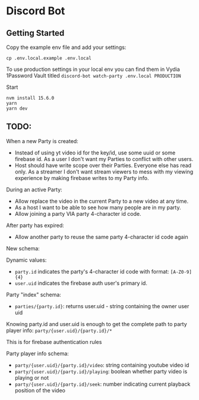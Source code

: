 # Discord Bot

## Getting Started

Copy the example env file and add your settings:

```
cp .env.local.example .env.local
```

To use production settings in your local env you can find them in Vydia 1Password Vault titled `discord-bot watch-party .env.local PRODUCTION`

Start

```
nvm install 15.6.0
yarn
yarn dev
```

## TODO:

When a new Party is created:
 - Instead of using yt video id for the key/id, use some uuid or some firebase id. As a user I don't want my Parties to conflict with other users.
 - Host should have write scope over their Parties. Everyone else has read only. As a streamer I don't want stream viewers to mess with my viewing experience by making firebase writes to my Party info.

During an active Party:
 - Allow replace the video in the current Party to a new video at any time.
 - As a host I want to be able to see how many people are in my party.
 - Allow joining a party VIA party 4-character id code.

After party has expired:
 - Allow another party to reuse the same party 4-character id code again

New schema:

Dynamic values:

 - `party.id` indicates the party's 4-character id code with format: `[A-Z0-9]{4}`
 - `user.uid` indicates the firebase auth user's primary id.

Party "index" schema:

 - `parties/{party.id}`: returns user.uid - string containing the owner user uid

Knowing party.id and user.uid is enough to get the complete path to party player info: `party/{user.uid}/{party.id}/*`

This is for firebase authentication rules

Party player info schema:

 - `party/{user.uid}/{party.id}/video`: string containing youtube video id
 - `party/{user.uid}/{party.id}/playing`: boolean whether party video is playing or not
 - `party/{user.uid}/{party.id}/seek`: number indicating current playback position of the video

<!-- TODO: How to track auth / owner? signInAnonymously? https://firebase.google.com/docs/auth/web/anonymous-auth -->
<!-- https://firebase.google.com/docs/rules/basics#mixed_public_and_private_access -->

<!-- TODO: Track some expiration time or created time so we can clean up old parties? -->
